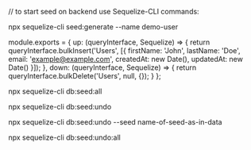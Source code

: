 // to start seed on backend use Sequelize-CLI commands:

<!-- Creating the first Seed
Suppose we want to insert some data into a few tables by default. If we follow up on the previous example we can consider creating a demo user for the User table.

To manage all data migrations you can use seeders. Seed files are some change in data that can be used to populate database tables with sample or test data.

Let's create a seed file which will add a demo user to our User table. -->

npx sequelize-cli seed:generate --name demo-user

<!-- This command will create a seed file in seeders folder. File name will look something like XXXXXXXXXXXXXX-demo-user.js. It follows the same up / down semantics as the migration files.

Now we should edit this file to insert demo user to User table. -->

module.exports = {
up: (queryInterface, Sequelize) => {
return queryInterface.bulkInsert('Users', [{
firstName: 'John',
lastName: 'Doe',
email: 'example@example.com',
createdAt: new Date(),
updatedAt: new Date()
}]);
},
down: (queryInterface, Sequelize) => {
return queryInterface.bulkDelete('Users', null, {});
}
};

<!-- Running Seeds
In last step you created a seed file; however, it has not been committed to the database. To do that we run a simple command. -->

npx sequelize-cli db:seed:all

<!-- This will execute that seed file and a demo user will be inserted into the User table.

Note: Seeder execution history is not stored anywhere, unlike migrations, which use the SequelizeMeta table. If you wish to change this behavior, please read the Storage section.

Undoing Seeds
Seeders can be undone if they are using any storage. There are two commands available for that: -->

<!-- If you wish to undo the most recent seed: -->

npx sequelize-cli db:seed:undo

<!-- If you wish to undo a specific seed: -->

npx sequelize-cli db:seed:undo --seed name-of-seed-as-in-data

<!-- If you wish to undo all seeds: -->

npx sequelize-cli db:seed:undo:all
